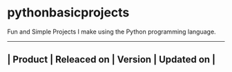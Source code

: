 # pythonbasicprojects
Fun and Simple Projects I make using the Python programming language.


----------------------------------------------------
| Product     | Releaced on | Version | Updated on |
----------------------------------------------------
